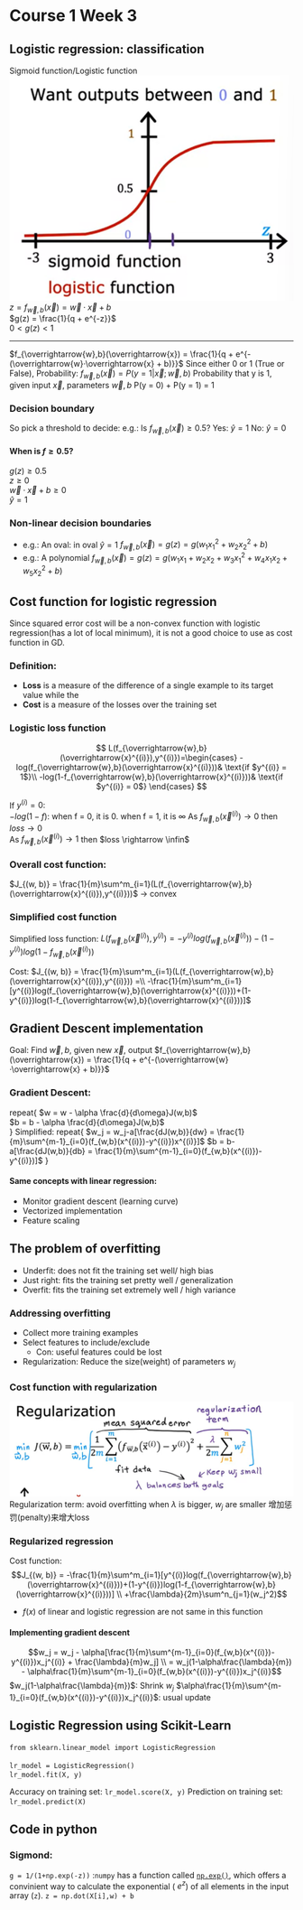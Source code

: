 # Course 1 Week 3

## Logistic regression: classification
Sigmoid function/Logistic function
![](Img/sigmoid.png)
$z = f_{\overrightarrow{w},b}(\overrightarrow{x}) = \overrightarrow{w}·\overrightarrow{x} + b$  
$g(z) = \frac{1}{q + e^{-z}}$  
$0< g(z) < 1$  

---
$f_{\overrightarrow{w},b}(\overrightarrow{x}) = \frac{1}{q + e^{-(\overrightarrow{w}·\overrightarrow{x} + b)}}$
Since either 0 or 1 (True or False), Probability:
$f_{\overrightarrow{w},b}(\overrightarrow{x}) = P(y=1|\overrightarrow{x};\overrightarrow{w},b)$
Probability that y is 1, given input $\overrightarrow{x}$, parameters $\overrightarrow{w}, b$
P(y = 0) + P(y = 1) = 1

### Decision boundary
So pick a threshold to decide:
e.g.: Is $f_{\overrightarrow{w},b}(\overrightarrow{x}) \geq 0.5$?
Yes: $\hat{y} = 1$
No: $\hat{y} = 0$

#### When is $f \geq 0.5$?
$g(z) \geq 0.5$  
$z \geq 0$  
$\overrightarrow{w}·\overrightarrow{x} + b \geq 0$  
$\hat{y} = 1$

### Non-linear decision boundaries
+ e.g.: An oval: in oval $\hat{y} = 1$
$f_{\overrightarrow{w},b}(\overrightarrow{x}) = g(z) = g(w_1x_1^2+w_2x_2^2+b)$  
+ e.g.: A polynomial
$f_{\overrightarrow{w},b}(\overrightarrow{x}) = g(z) = g(w_1x_1+w_2x_2+w_3x_1^2+w_4x_1x_2+w_5x_2^2+b)$

## Cost function for logistic regression
Since squared error cost will be a non-convex function with logistic regression(has a lot of local minimum), it is not a good choice to use as cost function in GD.

### Definition:
+ **Loss** is a measure of the difference of a single example to its target value while the
+ **Cost** is a measure of the losses over the training set

### Logistic loss function
$$ L(f_{\overrightarrow{w},b}(\overrightarrow{x}^{(i)}),y^{(i)})=\begin{cases}
-log(f_{\overrightarrow{w},b}(\overrightarrow{x}^{(i)}))& \text{if $y^{(i)} = 1$}\\
-log(1-f_{\overrightarrow{w},b}(\overrightarrow{x}^{(i)}))& \text{if $y^{(i)} = 0$}
\end{cases}
$$  

If $y^{(i)} = 0$:  
$-log(1-f)$: when f = 0, it is 0. when f = 1, it is ∞
As $f_{\overrightarrow{w},b}(\overrightarrow{x}^{(i)}) \rightarrow 0$ then $loss \rightarrow 0$  
As $f_{\overrightarrow{w},b}(\overrightarrow{x}^{(i)}) \rightarrow 1$ then $loss \rightarrow \infin$  

### Overall cost function:
$J_{(w, b)} = \frac{1}{m}\sum^m_{i=1}(L(f_{\overrightarrow{w},b}(\overrightarrow{x}^{(i)}),y^{(i)}))$ -> convex

### Simplified cost function
Simplified loss function:
$L(f_{\overrightarrow{w},b}(\overrightarrow{x}^{(i)}),y^{(i)}) = -y^{(i)}log(f_{\overrightarrow{w},b}(\overrightarrow{x}^{(i)}))-(1-y^{(i)})log(1-f_{\overrightarrow{w},b}(\overrightarrow{x}^{(i)}))$

Cost:
$J_{(w, b)} = \frac{1}{m}\sum^m_{i=1}(L(f_{\overrightarrow{w},b}(\overrightarrow{x}^{(i)}),y^{(i)})) =\\
-\frac{1}{m}\sum^m_{i=1}[y^{(i)}log(f_{\overrightarrow{w},b}(\overrightarrow{x}^{(i)}))+(1-y^{(i)})log(1-f_{\overrightarrow{w},b}(\overrightarrow{x}^{(i)}))]$

## Gradient Descent implementation
Goal: Find $\overrightarrow{w},b$, given new $\overrightarrow{x}$, output $f_{\overrightarrow{w},b}(\overrightarrow{x}) = \frac{1}{q + e^{-(\overrightarrow{w}·\overrightarrow{x} + b)}}$

### Gradient Descent:
repeat{
    $w = w - \alpha \frac{d}{d\omega}J(w,b)$  
    $b = b - \alpha \frac{d}{d\omega}J(w,b)$  
}
Simplified:
repeat{
    $w_j = w_j-a[\frac{dJ(w,b)}{dw} = \frac{1}{m}\sum^{m-1}_{i=0}(f_{w,b}(x^{(i)})-y^{(i)})x^{(i)}]$
    $b = b- a[\frac{dJ(w,b)}{db} = \frac{1}{m}\sum^{m-1}_{i=0}(f_{w,b}(x^{(i)})-y^{(i)})]$
}

#### Same concepts with linear regression:
+ Monitor gradient descent (learning curve)
+ Vectorized implementation
+ Feature scaling

## The problem of overfitting
+ Underfit: does not fit the training set well/ high bias
+ Just right: fits the training set pretty well / generalization
+ Overfit: fits the training set extremely well / high variance

### Addressing overfitting
+ Collect more training examples
+ Select features to include/exclude
  + Con: useful features could be lost
+ Regularization: Reduce the size(weight) of parameters $w_j$

### Cost function with regularization
![](Img/regularization.png)
Regularization term: avoid overfitting
when $\lambda$ is bigger, $w_j$ are smaller
增加惩罚(penalty)来增大loss

### Regularized regression
Cost function:
$$J_{(w, b)} = -\frac{1}{m}\sum^m_{i=1}[y^{(i)}log(f_{\overrightarrow{w},b}(\overrightarrow{x}^{(i)}))+(1-y^{(i)})log(1-f_{\overrightarrow{w},b}(\overrightarrow{x}^{(i)}))] \\
+\frac{\lambda}{2m}\sum^n_{j=1}(w_j^2)$$
+ $f(x)$ of linear and logistic regression are not same in this function

#### Implementing gradient descent
$$w_j = w_j - \alpha[\frac{1}{m}\sum^{m-1}_{i=0}(f_{w,b}(x^{(i)})-y^{(i)})x_j^{(i)} + \frac{\lambda}{m}w_j] \\
= w_j(1-\alpha\frac{\lambda}{m}) - \alpha\frac{1}{m}\sum^{m-1}_{i=0}(f_{w,b}(x^{(i)})-y^{(i)})x_j^{(i)}$$
$w_j(1-\alpha\frac{\lambda}{m})$: Shrink $w_j$
$\alpha\frac{1}{m}\sum^{m-1}_{i=0}(f_{w,b}(x^{(i)})-y^{(i)})x_j^{(i)}$: usual update


## Logistic Regression using Scikit-Learn
```
from sklearn.linear_model import LogisticRegression

lr_model = LogisticRegression()
lr_model.fit(X, y)
```
Accuracy on training set: `lr_model.score(X, y)`
Prediction on training set: `lr_model.predict(X)`

## Code in python

### Sigmond:
`g = 1/(1+np.exp(-z))` :`numpy` has a function called [`np.exp()`](https://numpy.org/doc/stable/reference/generated/numpy.exp.html), which offers a convinient way to calculate the exponential ( $e^{z}$) of all elements in the input array (`z`).
`z = np.dot(X[i],w) + b`

